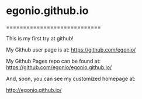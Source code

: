 # egonio.github.io
============================

This is my first try at github!

My Github user page is at: 
https://github.com/egonio/

My Github Pages repo can be found at:  
https://github.com/egonio/egonio.github.io/

And, soon, you can see my customized homepage at:

http://egonio.github.io/
